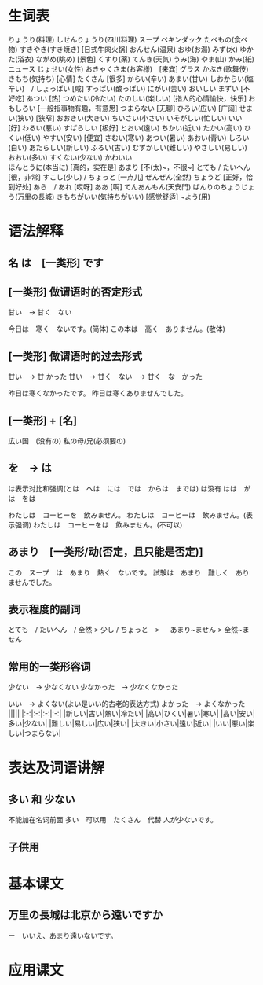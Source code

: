 # 生词表
りょうり(料理)
しせんりょうり(四川料理)
スープ
ペキンダック
たべもの(食べ物)
すきやき(すき焼き)  [日式牛肉火锅]
おんせん(温泉)
おゆ(お湯)
みず(水)
ゆかた(浴衣)
ながめ(眺め)    [景色]
くすり(薬)
てんき(天気)
うみ(海)
やま(山)
かみ(紙)
ニュース
じょせい(女性)
おきゃくさま(お客様)　[来宾]
グラス
かぶき(歌舞伎)
きもち(気持ち)  [心情]
たくさん    [很多]
からい(辛い)
あまい(甘い)
しおからい(塩辛い)　/ しょっぱい    [咸]
すっぱい(酸っぱい)
にがい(苦い)
おいしい
まずい  [不好吃]
あつい  [热]
つめたい(冷たい)
たのしい(楽しい)    [指人的心情愉快，快乐]
おもしろい  [一般指事物有趣，有意思]
つまらない  [无聊]
ひろい(広い)    [广阔]
せまい(狭い)    [狭窄]
おおきい(大きい)
ちいさい(小さい)
いそがしい(忙しい)
いい    [好]
わるい(悪い)
すばらしい  [极好]
とおい(遠い)
ちかい(近い)
たかい(高い)
ひくい(低い)
やすい(安い)    [便宜]
さむい(寒い)
あつい(暑い)
あおい(青い)
しろい(白い)
あたらしい(新しい)
ふるい(古い)
むずかしい(難しい)
やさしい(易しい)
おおい(多い)
すくない(少ない)
かわいい    
ほんとうに(本当に)  [真的，实在是]
あまり  [不(太)~，不很~]
とても / たいへん   [很，非常]
すこし(少し) / ちょっと [一点儿]
ぜんぜん(全然)
ちょうど    [正好，恰到好处]
あら　/ あれ    [哎呀]
ああ    [啊]
てんあんもん(天安門)
ばんりのちょうじょう(万里の長城)
きもちがいい(気持ちがいい)  [感觉舒适]
~よう(用)

# 语法解释
## 名 は　[一类形] です
## [一类形] 做谓语时的否定形式
甘い　-> 甘く　ない

今日は　寒く　ないです。(简体)
この本は　高く　ありません。(敬体)
## [一类形] 做谓语时的过去形式
甘い　-> 甘 かった
甘い　-> 甘く　ない　-> 甘く　な　かった

昨日は寒くなかったです。
昨日は寒くありませんでした。
## [一类形] + [名]
広い国　(没有の)
私の母/兄(必须要の)
## を　-> は
は表示对比和强调(とは　へは　には　では　からは　までは)
は没有 はは　がは　をは

わたしは　コーヒーを　飲みません。
わたしは　コーヒーは　飲みません。(表示强调)
わたしは　コーヒーをは　飲みません。(不可以)
## あまり　[一类形/动(否定，且只能是否定)]
この　スープ　は　あまり　熱く　ないです。
試験は　あまり　難しく　ありませんでした。
## 表示程度的副词
とても　/ たいへん　/ 全然 > 
少し / ちょっと　> 　
あまり~ません >
全然~ません
## 常用的一类形容词
少ない　-> 少なくない
少なかった　-> 少なくなかった

いい　-> よくない(よい是いい的古老的表达方式)
よかった　-> よくなかった
|||||
|:-:|:-:|:-:|:-:|
|新しい|古い|熱い|冷たい|
|高い|ひくい|暑い|寒い|
|高い|安い|多い|少ない|
|難しい|易しい|広い|狭い|
|大きい|小さい|遠い|近い|
|いい|悪い|楽しい|つまらない|

# 表达及词语讲解
## 多い 和 少ない 
不能加在名词前面
多い　可以用　たくさん　代替
人が少ないです。
## 子供用

# 基本课文 
## 万里の長城は北京から遠いですか
ー　いいえ、あまり遠いないです。

# 应用课文









